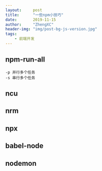 ```yaml
---
layout:     post
title:      "一些npm小技巧"
date:       2019-11-15
author:     "ZhengXC"
header-img: "img/post-bg-js-version.jpg"
tags:
    - 前端开发
---
```



##  npm-run-all
```
-p 并行多个任务
-s 串行多个任务
```




## ncu
## nrm
## npx
## babel-node
## nodemon

 
 












 










